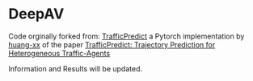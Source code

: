 # DeepAV
Code orginally forked from: [TrafficPredict](https://github.com/huang-xx/TrafficPredict) a Pytorch implementation by [huang-xx](https://github.com/huang-xx) of the paper [TrafficPredict: Trajectory Prediction for Heterogeneous Traffic-Agents](https://arxiv.org/abs/1811.02146)

Information and Results will be updated.
